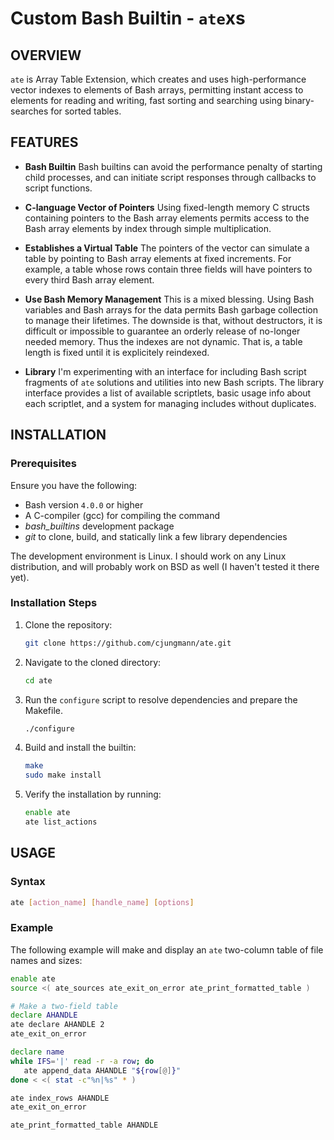 # Custom Bash Builtin - `ate`xs

## OVERVIEW

`ate` is Array Table Extension, which creates and uses
high-performance vector indexes to elements of Bash arrays,
permitting instant access to elements for reading and writing,
fast sorting and searching using binary-searches for sorted
tables.

## FEATURES

- **Bash Builtin**
  Bash builtins can avoid the performance penalty of starting child
  processes, and can initiate script responses through callbacks to
  script functions.

- **C-language Vector of Pointers**
  Using fixed-length memory C structs containing pointers to the Bash
  array elements permits access to the Bash array elements by index
  through simple  multiplication.

- **Establishes a Virtual Table**
  The pointers of the vector can simulate a table by pointing to
  Bash array elements at fixed increments.  For example, a table
  whose rows contain three fields will have pointers to every
  third Bash array element.

- **Use Bash Memory Management**
  This is a mixed blessing.  Using Bash variables and Bash arrays
  for the data permits Bash garbage collection to manage their
  lifetimes.  The downside is that, without destructors, it is
  difficult or impossible to guarantee an orderly release of
  no-longer needed memory.  Thus the indexes are not dynamic.
  That is, a table length is fixed until it is explicitely reindexed.

- **Library**
  I'm experimenting with an interface for including Bash script
  fragments of `ate` solutions and utilities into new Bash scripts.
  The library interface provides a list of available scriptlets,
  basic usage info about each scriptlet, and a system for managing
  includes without duplicates.

## INSTALLATION

### Prerequisites

Ensure you have the following:

- Bash version `4.0.0` or higher
- A C-compiler (gcc) for compiling the command
- _bash_builtins_ development package
- _git_ to clone, build, and statically link a
  few library dependencies

The development environment is Linux.  I should work on any Linux
distribution, and will probably work on BSD as well (I haven't tested
it there yet).

### Installation Steps

1. Clone the repository:
    ```bash
    git clone https://github.com/cjungmann/ate.git
    ```
2. Navigate to the cloned directory:
    ```bash
    cd ate
    ```
3. Run the `configure` script to resolve dependencies and prepare the Makefile.
   ```bash
   ./configure
   ```
3. Build and install the builtin:
    ```bash
    make
    sudo make install
    ```
4. Verify the installation by running:
    ```bash
    enable ate
    ate list_actions
    ```

## USAGE

### Syntax
```bash
ate [action_name] [handle_name] [options]
```

### Example

The following example will make and display an `ate` two-column
table of file names and sizes:

~~~bash
enable ate
source <( ate_sources ate_exit_on_error ate_print_formatted_table )

# Make a two-field table
declare AHANDLE
ate declare AHANDLE 2
ate_exit_on_error

declare name
while IFS='|' read -r -a row; do
   ate append_data AHANDLE "${row[@]}"
done < <( stat -c"%n|%s" * )

ate index_rows AHANDLE
ate_exit_on_error

ate_print_formatted_table AHANDLE
~~~





